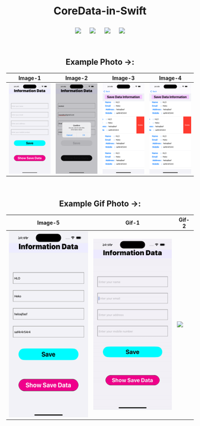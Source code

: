 # <p align = "center"> CoreData-in-Swift </p>

<div align = "center">

![](https://img.shields.io/badge/Build-passing-success.svg?style=flat)&nbsp;&nbsp;&nbsp;&nbsp;&nbsp;
![](https://img.shields.io/badge/Platform-iOS-ff69b4.svg?style=flat)&nbsp;&nbsp;&nbsp;&nbsp;&nbsp;
![](https://img.shields.io/badge/Supported-iOS16.1%20%7C%20OSX%2016.1-4BC51D.svg?style=flat)&nbsp;&nbsp;&nbsp;&nbsp;&nbsp;
![](https://img.shields.io/badge/Swift-5.7.1-orange.svg?style=flat)

<br/>


  
## Example Photo ->:
|Image-1|Image-2|Image-3|Image-4|
|---|---|---|---|
|<img src= './Image sample/1.png' width='220px'>|<img src='./Image sample/2.png' width='220px'>|<img src='./Image sample/4.png' width='220px'>|<img src='./Image sample/4.png' width='220px'>|
<br/>

## Example Gif Photo ->:
|Image-5|Gif-1|Gif-2|
|---|---|---|
|<img src= './Image sample/5.png' width='220px' height='500px'>|<img src='./Image sample/1.gif' width='220px'>|<img src='./Image sample/2.gif' width='220px'>|

</div>
